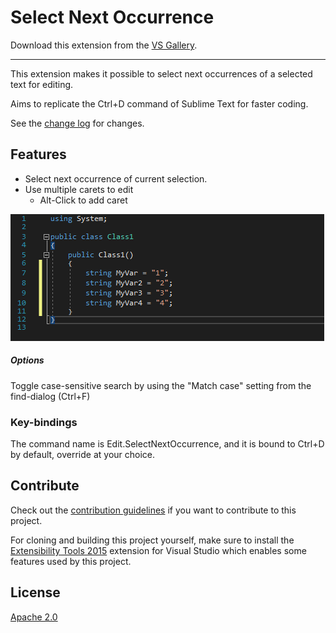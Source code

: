 # Select Next Occurrence

Download this extension from the [VS Gallery](https://marketplace.visualstudio.com/items?itemName=thomaswelen.SelectNextOccurrence).

---------------------------------------

This extension makes it possible to select next occurrences of a selected text for editing.

Aims to replicate the Ctrl+D command of Sublime Text for faster coding.

See the [change log](CHANGELOG.md) for changes.

## Features

- Select next occurrence of current selection. 
- Use multiple carets to edit
  - Alt-Click to add caret

![Select Next Occurrence](select_next.gif)

##### Options
Toggle case-sensitive search by using the "Match case" setting from the find-dialog (Ctrl+F)

### Key-bindings
The command name is Edit.SelectNextOccurrence, and it is bound to Ctrl+D by default, override at your choice.

## Contribute
Check out the [contribution guidelines](CONTRIBUTING.md)
if you want to contribute to this project.

For cloning and building this project yourself, make sure
to install the
[Extensibility Tools 2015](https://visualstudiogallery.msdn.microsoft.com/ab39a092-1343-46e2-b0f1-6a3f91155aa6)
extension for Visual Studio which enables some features
used by this project.

## License
[Apache 2.0](LICENSE)